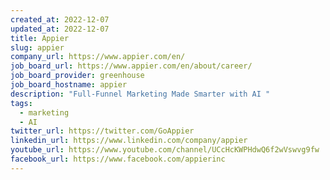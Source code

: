 ```yaml
---
created_at: 2022-12-07
updated_at: 2022-12-07
title: Appier
slug: appier
company_url: https://www.appier.com/en/
job_board_url: https://www.appier.com/en/about/career/
job_board_provider: greenhouse
job_board_hostname: appier
description: "Full-Funnel Marketing Made Smarter with AI "
tags:
  - marketing
  - AI
twitter_url: https://twitter.com/GoAppier
linkedin_url: https://www.linkedin.com/company/appier
youtube_url: https://www.youtube.com/channel/UCcHcKWPHdwQ6f2wVswvg9fw
facebook_url: https://www.facebook.com/appierinc
---
```

